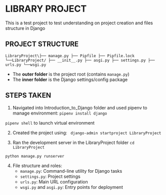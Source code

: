 # LIBRARY PROJECT

This is a test project to test understanding on project creation and files structure in Django

## PROJECT STRUCTURE
```LibraryProject\├── manage.py ├── Pipfile ├── Pipfile.lock └──LibraryProject/ ├── __init__.py ├── asgi.py ├── settings.py ├── urls.py └──wsgi.py```

- The **outer folder** is the project root (contains `manage.py`)
- The **inner folder** is the Django settings/config package

## STEPS TAKEN
1. Navigated into Introduction_to_Django folder and used pipenv to manage environment:
`pipenv install django`

`pipenv shell` to launch virtual environment

2. Created the project using:
` django-admin startproject LibraryProject`

3. Ran the development server in the LibraryProject folder
`cd LibraryProject`

`python manage.py runserver`

4. File structure and roles:
    - `manage.py`: Command-line utility for Django tasks
    - `settings.py`: Project settings
    - `urls.py`: Main URL configuration
    - `wsgi.py` and `asgi.py`: Entry points for deployment



